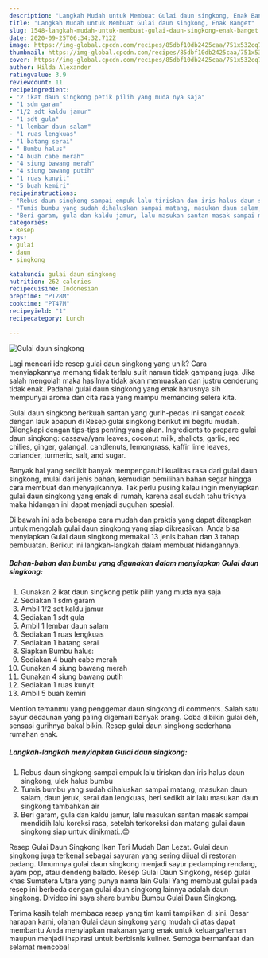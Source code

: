 ```yaml
---
description: "Langkah Mudah untuk Membuat Gulai daun singkong, Enak Banget"
title: "Langkah Mudah untuk Membuat Gulai daun singkong, Enak Banget"
slug: 1548-langkah-mudah-untuk-membuat-gulai-daun-singkong-enak-banget
date: 2020-09-25T06:34:32.712Z
image: https://img-global.cpcdn.com/recipes/85dbf10db2425caa/751x532cq70/gulai-daun-singkong-foto-resep-utama.jpg
thumbnail: https://img-global.cpcdn.com/recipes/85dbf10db2425caa/751x532cq70/gulai-daun-singkong-foto-resep-utama.jpg
cover: https://img-global.cpcdn.com/recipes/85dbf10db2425caa/751x532cq70/gulai-daun-singkong-foto-resep-utama.jpg
author: Hilda Alexander
ratingvalue: 3.9
reviewcount: 11
recipeingredient:
- "2 ikat daun singkong petik pilih yang muda nya saja"
- "1 sdm garam"
- "1/2 sdt kaldu jamur"
- "1 sdt gula"
- "1 lembar daun salam"
- "1 ruas lengkuas"
- "1 batang serai"
- " Bumbu halus"
- "4 buah cabe merah"
- "4 siung bawang merah"
- "4 siung bawang putih"
- "1 ruas kunyit"
- "5 buah kemiri"
recipeinstructions:
- "Rebus daun singkong sampai empuk lalu tiriskan dan iris halus daun singkong, ulek halus bumbu"
- "Tumis bumbu yang sudah dihaluskan sampai matang, masukan daun salam, daun jeruk, serai dan lengkuas, beri sedikit air lalu masukan daun singkong tambahkan air"
- "Beri garam, gula dan kaldu jamur, lalu masukan santan masak sampai mendidih lalu koreksi rasa, setelah terkoreksi dan matang gulai daun singkong siap untuk dinikmati..😍"
categories:
- Resep
tags:
- gulai
- daun
- singkong

katakunci: gulai daun singkong 
nutrition: 262 calories
recipecuisine: Indonesian
preptime: "PT28M"
cooktime: "PT47M"
recipeyield: "1"
recipecategory: Lunch

---
```



![Gulai daun singkong](https://img-global.cpcdn.com/recipes/85dbf10db2425caa/751x532cq70/gulai-daun-singkong-foto-resep-utama.jpg)

Lagi mencari ide resep gulai daun singkong yang unik? Cara menyiapkannya memang tidak terlalu sulit namun tidak gampang juga. Jika salah mengolah maka hasilnya tidak akan memuaskan dan justru cenderung tidak enak. Padahal gulai daun singkong yang enak harusnya sih mempunyai aroma dan cita rasa yang mampu memancing selera kita.

Gulai daun singkong berkuah santan yang gurih-pedas ini sangat cocok dengan lauk apapun di Resep gulai singkong berikut ini begitu mudah. Dilengkapi dengan tips-tips penting yang akan. Ingredients to prepare gulai daun singkong: cassava/yam leaves, coconut milk, shallots, garlic, red chilies, ginger, galangal, candlenuts, lemongrass, kaffir lime leaves, coriander, turmeric, salt, and sugar.

Banyak hal yang sedikit banyak mempengaruhi kualitas rasa dari gulai daun singkong, mulai dari jenis bahan, kemudian pemilihan bahan segar hingga cara membuat dan menyajikannya. Tak perlu pusing kalau ingin menyiapkan gulai daun singkong yang enak di rumah, karena asal sudah tahu triknya maka hidangan ini dapat menjadi suguhan spesial.


Di bawah ini ada beberapa cara mudah dan praktis yang dapat diterapkan untuk mengolah gulai daun singkong yang siap dikreasikan. Anda bisa menyiapkan Gulai daun singkong memakai 13 jenis bahan dan 3 tahap pembuatan. Berikut ini langkah-langkah dalam membuat hidangannya.

<!--inarticleads1-->

##### Bahan-bahan dan bumbu yang digunakan dalam menyiapkan Gulai daun singkong:

1. Gunakan 2 ikat daun singkong petik pilih yang muda nya saja
1. Sediakan 1 sdm garam
1. Ambil 1/2 sdt kaldu jamur
1. Sediakan 1 sdt gula
1. Ambil 1 lembar daun salam
1. Sediakan 1 ruas lengkuas
1. Sediakan 1 batang serai
1. Siapkan  Bumbu halus:
1. Sediakan 4 buah cabe merah
1. Gunakan 4 siung bawang merah
1. Gunakan 4 siung bawang putih
1. Sediakan 1 ruas kunyit
1. Ambil 5 buah kemiri


Mention temanmu yang penggemar daun singkong di comments. Salah satu sayur dedaunan yang paling digemari banyak orang. Coba dibikin gulai deh, sensasi gurihnya bakal bikin. Resep gulai daun singkong sederhana rumahan enak. 

<!--inarticleads2-->

##### Langkah-langkah menyiapkan Gulai daun singkong:

1. Rebus daun singkong sampai empuk lalu tiriskan dan iris halus daun singkong, ulek halus bumbu
1. Tumis bumbu yang sudah dihaluskan sampai matang, masukan daun salam, daun jeruk, serai dan lengkuas, beri sedikit air lalu masukan daun singkong tambahkan air
1. Beri garam, gula dan kaldu jamur, lalu masukan santan masak sampai mendidih lalu koreksi rasa, setelah terkoreksi dan matang gulai daun singkong siap untuk dinikmati..😍


Resep Gulai Daun Singkong Ikan Teri Mudah Dan Lezat. Gulai daun singkong juga terkenal sebagai sayuran yang sering dijual di restoran padang. Umumnya gulai daun singkong menjadi sayur pedamping rendang, ayam pop, atau dendeng balado. Resep Gulai Daun Singkong, resep gulai khas Sumatera Utara yang punya nama lain Gulai Yang membuat gulai pada resep ini berbeda dengan gulai daun singkong lainnya adalah daun singkong. Divideo ini saya share bumbu Bumbu Gulai Daun Singkong. 

Terima kasih telah membaca resep yang tim kami tampilkan di sini. Besar harapan kami, olahan Gulai daun singkong yang mudah di atas dapat membantu Anda menyiapkan makanan yang enak untuk keluarga/teman maupun menjadi inspirasi untuk berbisnis kuliner. Semoga bermanfaat dan selamat mencoba!
